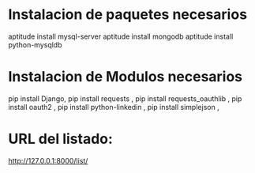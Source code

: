 # Instalacion de paquetes necesarios
aptitude install mysql-server
aptitude install mongodb
aptitude install python-mysqldb

# Instalacion de Modulos necesarios
pip install Django,
pip install requests , 
pip install requests_oauthlib , 
pip install oauth2 , 
pip install python-linkedin , 
pip install simplejson ,

# URL del listado:
http://127.0.0.1:8000/list/<skill>
